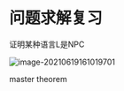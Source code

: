 # 问题求解复习

证明某种语言L是NPC

![image-20210619161019701](C:\Users\赵超懿\AppData\Roaming\Typora\typora-user-images\image-20210619161019701.png)

master theorem


